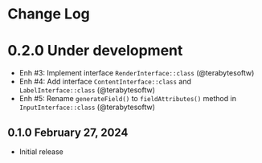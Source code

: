 # Change Log

# 0.2.0 Under development

- Enh #3: Implement interface `RenderInterface::class` (@terabytesoftw)
- Enh #4: Add interface `ContentInterface::class` and `LabelInterface::class` (@terabytesoftw)
- Enh #5: Rename `generateField()` to `fieldAttributes()` method in `InputInterface::class` (@terabytesoftw)

## 0.1.0 February 27, 2024

- Initial release
